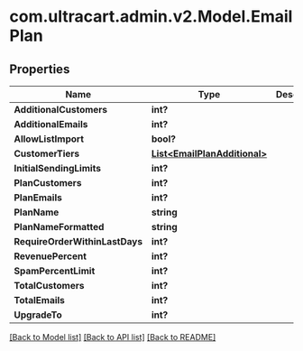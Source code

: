 # com.ultracart.admin.v2.Model.EmailPlan
## Properties

Name | Type | Description | Notes
------------ | ------------- | ------------- | -------------
**AdditionalCustomers** | **int?** |  | [optional] 
**AdditionalEmails** | **int?** |  | [optional] 
**AllowListImport** | **bool?** |  | [optional] 
**CustomerTiers** | [**List&lt;EmailPlanAdditional&gt;**](EmailPlanAdditional.md) |  | [optional] 
**InitialSendingLimits** | **int?** |  | [optional] 
**PlanCustomers** | **int?** |  | [optional] 
**PlanEmails** | **int?** |  | [optional] 
**PlanName** | **string** |  | [optional] 
**PlanNameFormatted** | **string** |  | [optional] 
**RequireOrderWithinLastDays** | **int?** |  | [optional] 
**RevenuePercent** | **int?** |  | [optional] 
**SpamPercentLimit** | **int?** |  | [optional] 
**TotalCustomers** | **int?** |  | [optional] 
**TotalEmails** | **int?** |  | [optional] 
**UpgradeTo** | **int?** |  | [optional] 


[[Back to Model list]](../README.md#documentation-for-models) [[Back to API list]](../README.md#documentation-for-api-endpoints) [[Back to README]](../README.md)

